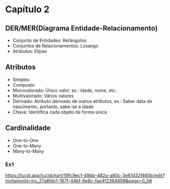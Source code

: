 # Capítulo 2

## DER/MER(Diagrama Entidade-Relacionamento)
- Conjunto de Entidades: Retângulos
- Conjuntos de Relacionamentos: Losango
- Atributos: Elipse

## Atributos
- Simples
- Composto
- Monovalorado: Único valor, ex.: Idade, nome, etc.
- Multivalorado: Vários valores
- Derivado: Atributo derivado de outros atributos, 
ex.: Saber data de nascimento, portanto, sabe-se a idade
- Chave: Identifica cada objeto de forma única

## Cardinalidade
- One-to-One
- One-to-Many
- Many-to-Many

### Ex1
https://lucid.app/lucidchart/19fc9ec1-49bb-482a-a80c-3e61d32f460b/edit?invitationId=inv_27a8fdc1-167f-44bf-8e9c-fae4f2364898&page=0_0#